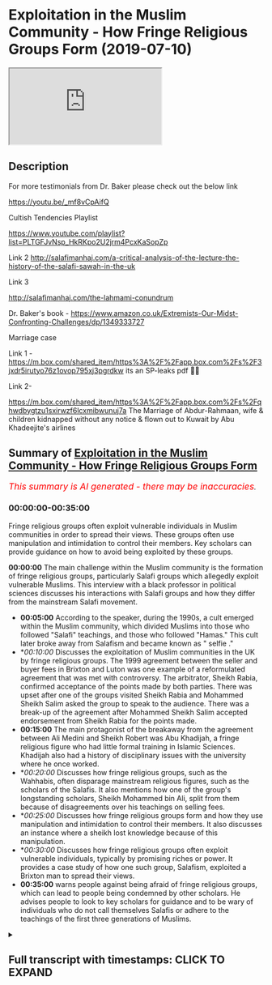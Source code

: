 # Exploitation in the Muslim Community -  How Fringe Religious Groups Form (2019-07-10)

<iframe loading='lazy' allow='autoplay' src='https://www.youtube.com/embed/MR4FfRtOACg'></iframe>

## Description

For more testimonials from Dr. Baker please check out the below link


https://youtu.be/_mf8vCpAifQ

Cultish Tendencies Playlist 

https://www.youtube.com/playlist?list=PLTGFJvNsp_HkRKpo2U2jrm4PcxKaSopZp

Link 2 
http://salafimanhaj.com/a-critical-analysis-of-the-lecture-the-history-of-the-salafi-sawah-in-the-uk

Link 3 

http://salafimanhaj.com/the-lahmami-conundrum

Dr. Baker's book - https://www.amazon.co.uk/Extremists-Our-Midst-Confronting-Challenges/dp/1349333727

Marriage case 

Link 1 - https://m.box.com/shared_item/https%3A%2F%2Fapp.box.com%2Fs%2F3jxdr5irutyo76z1ovop795xj3pgrdkw  its an SP-leaks pdf 👍🏾

Link 2- 

https://m.box.com/shared_item/https%3A%2F%2Fapp.box.com%2Fs%2Fqhwdbygtzu1sxirwzf6lcxmibwunuj7a
The Marriage of Abdur-Rahmaan, wife & children kidnapped without any notice & flown out to Kuwait by Abu Khadeejite's airlines

## Summary of [Exploitation in the Muslim Community - How Fringe Religious Groups Form](https://www.youtube.com/watch?v=MR4FfRtOACg)


*<span style="color:red; font-size:125%">This summary is AI generated - there may be inaccuracies</span>. [](/)*

### <a onclick="modifyYTiframeseektime('0')">00:00:00-00:35:00</a>

Fringe religious groups often exploit vulnerable individuals in Muslim communities in order to spread their views. These groups often use manipulation and intimidation to control their members. Key scholars can provide guidance on how to avoid being exploited by these groups.

**<a onclick="modifyYTiframeseektime('0')">00:00:00</a>** The main challenge within the Muslim community is the formation of fringe religious groups, particularly Salafi groups which allegedly exploit vulnerable Muslims. This interview with a black professor in political sciences discusses his interactions with Salafi groups and how they differ from the mainstream Salafi movement.
* **<a onclick="modifyYTiframeseektime('300')">00:05:00</a>** According to the speaker, during the 1990s, a cult emerged within the Muslim community, which divided Muslims into those who followed "Salafi" teachings, and those who followed "Hamas." This cult later broke away from Salafism and became known as " selfie ."
* **<a onclick="modifyYTiframeseektime('600')">00:10:00</a>* Discusses the exploitation of Muslim communities in the UK by fringe religious groups. The 1999 agreement between the seller and buyer fees in Brixton and Luton was one example of a reformulated agreement that was met with controversy. The arbitrator, Sheikh Rabia, confirmed acceptance of the points made by both parties. There was upset after one of the groups visited Sheikh Rabia and Mohammed Sheikh Salim asked the group to speak to the audience. There was a break-up of the agreement after Mohammed Sheikh Salim accepted endorsement from Sheikh Rabia for the points made.
* **<a onclick="modifyYTiframeseektime('900')">00:15:00</a>** The main protagonist of the breakaway from the agreement between Ali Medini and Sheikh Robert was Abu Khadijah, a fringe religious figure who had little formal training in Islamic Sciences. Khadijah also had a history of disciplinary issues with the university where he once worked.
* **<a onclick="modifyYTiframeseektime('1200')">00:20:00</a>* Discusses how fringe religious groups, such as the Wahhabis, often disparage mainstream religious figures, such as the scholars of the Salafis. It also mentions how one of the group's longstanding scholars, Sheikh Mohammed bin Ali, split from them because of disagreements over his teachings on selling fees.
* **<a onclick="modifyYTiframeseektime('1500')">00:25:00</a>* Discusses how fringe religious groups form and how they use manipulation and intimidation to control their members. It also discusses an instance where a sheikh lost knowledge because of this manipulation.
* **<a onclick="modifyYTiframeseektime('1800')">00:30:00</a>* Discusses how fringe religious groups often exploit vulnerable individuals, typically by promising riches or power. It provides a case study of how one such group, Salafism, exploited a Brixton man to spread their views.
* **<a onclick="modifyYTiframeseektime('2100')">00:35:00</a>** warns people against being afraid of fringe religious groups, which can lead to people being condemned by other scholars. He advises people to look to key scholars for guidance and to be wary of individuals who do not call themselves Salafis or adhere to the teachings of the first three generations of Muslims.

<details><summary><h2>Full transcript with timestamps: CLICK TO EXPAND</h2></summary>

<a onclick="modifyYTiframeseektime('2')">0:00:02</a> assalamu aleikum wa rahmatullah wa  
<a onclick="modifyYTiframeseektime('4')">0:00:04</a> barakato  
<a onclick="modifyYTiframeseektime('7')">0:00:07</a> group Group ISM and sectarianism is one  
<a onclick="modifyYTiframeseektime('11')">0:00:11</a> of the main challenges within the Muslim  
<a onclick="modifyYTiframeseektime('13')">0:00:13</a> community the Quran says what awesome  
<a onclick="modifyYTiframeseektime('16')">0:00:16</a> will be happened in Lehi Jemmy annual a  
<a onclick="modifyYTiframeseektime('18')">0:00:18</a> tough arauco hold tight to the Rope of  
<a onclick="modifyYTiframeseektime('21')">0:00:21</a> Allah and do not become disunited one of  
<a onclick="modifyYTiframeseektime('26')">0:00:26</a> the main groups that facilitates a  
<a onclick="modifyYTiframeseektime('32')">0:00:32</a> disunity is the Salafi publications this  
<a onclick="modifyYTiframeseektime('37')">0:00:37</a> is at least the allegation we'll be  
<a onclick="modifyYTiframeseektime('39')">0:00:39</a> talking about this and more things which  
<a onclick="modifyYTiframeseektime('42')">0:00:42</a> are quite severe today with dr. Hopp  
<a onclick="modifyYTiframeseektime('46')">0:00:46</a> Quebec Abdul Haq Baker dr. Abdul Haq  
<a onclick="modifyYTiframeseektime('50')">0:00:50</a> Baker is a professor in political  
<a onclick="modifyYTiframeseektime('52')">0:00:52</a> sciences who has published a book on  
<a onclick="modifyYTiframeseektime('56')">0:00:56</a> extremism and is notable in the  
<a onclick="modifyYTiframeseektime('60')">0:01:00</a> community he will be shedding light on  
<a onclick="modifyYTiframeseektime('63')">0:01:03</a> his interactions with this group the  
<a onclick="modifyYTiframeseektime('66')">0:01:06</a> subgroup that claim to be Salafi and as  
<a onclick="modifyYTiframeseektime('69')">0:01:09</a> a result of that claim consider other  
<a onclick="modifyYTiframeseektime('74')">0:01:14</a> people other Muslims to be innovators  
<a onclick="modifyYTiframeseektime('76')">0:01:16</a> and treat them with a high level of  
<a onclick="modifyYTiframeseektime('78')">0:01:18</a> disrespect what will be unraveled in  
<a onclick="modifyYTiframeseektime('81')">0:01:21</a> this discussion is some frankly quite  
<a onclick="modifyYTiframeseektime('87')">0:01:27</a> hard claims that are made against this  
<a onclick="modifyYTiframeseektime('90')">0:01:30</a> group regarding how they interact with  
<a onclick="modifyYTiframeseektime('94')">0:01:34</a> not only Muslim people generally but  
<a onclick="modifyYTiframeseektime('97')">0:01:37</a> that how they may be exploiting certain  
<a onclick="modifyYTiframeseektime('100')">0:01:40</a> vulnerable Muslims in the community  
<a onclick="modifyYTiframeseektime('102')">0:01:42</a> including women it's important that  
<a onclick="modifyYTiframeseektime('105')">0:01:45</a> Muslims and non-muslims alike are aware  
<a onclick="modifyYTiframeseektime('107')">0:01:47</a> of this not only because it shows that  
<a onclick="modifyYTiframeseektime('110')">0:01:50</a> were being self reflective in a greater  
<a onclick="modifyYTiframeseektime('112')">0:01:52</a> Muslim community sense but because  
<a onclick="modifyYTiframeseektime('115')">0:01:55</a> people do need to be warned against the  
<a onclick="modifyYTiframeseektime('117')">0:01:57</a> excesses and the exploitative practices  
<a onclick="modifyYTiframeseektime('122')">0:02:02</a> of such group members for this reason  
<a onclick="modifyYTiframeseektime('127')">0:02:07</a> this interview with a black Baker where  
<a onclick="modifyYTiframeseektime('129')">0:02:09</a> he attempts to actually provide  
<a onclick="modifyYTiframeseektime('130')">0:02:10</a> evidences which will be providing the  
<a onclick="modifyYTiframeseektime('132')">0:02:12</a> disc  
<a onclick="modifyYTiframeseektime('133')">0:02:13</a> books is an important one for UK Muslims  
<a onclick="modifyYTiframeseektime('136')">0:02:16</a> and Salafis in particular who interact  
<a onclick="modifyYTiframeseektime('140')">0:02:20</a> with other selfies and might be at risk  
<a onclick="modifyYTiframeseektime('141')">0:02:21</a> of potential harm from both an  
<a onclick="modifyYTiframeseektime('144')">0:02:24</a> ideological perspective and from on a  
<a onclick="modifyYTiframeseektime('148')">0:02:28</a> pragmatic level so we'll go straight  
<a onclick="modifyYTiframeseektime('156')">0:02:36</a> into the interview and I want you to  
<a onclick="modifyYTiframeseektime('159')">0:02:39</a> your own words describe what Salafism or  
<a onclick="modifyYTiframeseektime('161')">0:02:41</a> sell a few Dowell what does it mean to  
<a onclick="modifyYTiframeseektime('163')">0:02:43</a> you salaphi Dow means referring to the  
<a onclick="modifyYTiframeseektime('168')">0:02:48</a> illustrious times of death to harbor the  
<a onclick="modifyYTiframeseektime('170')">0:02:50</a> Sahaba companions of the profits of the  
<a onclick="modifyYTiframeseektime('172')">0:02:52</a> Lycian and the succeeding two  
<a onclick="modifyYTiframeseektime('174')">0:02:54</a> generations because if these were the  
<a onclick="modifyYTiframeseektime('177')">0:02:57</a> errors that were attested to by the  
<a onclick="modifyYTiframeseektime('178')">0:02:58</a> promises that must be in the best  
<a onclick="modifyYTiframeseektime('180')">0:03:00</a> so salafiyyah salafism references that  
<a onclick="modifyYTiframeseektime('184')">0:03:04</a> and authenticity that emanates from that  
<a onclick="modifyYTiframeseektime('187')">0:03:07</a> particular period as well as the  
<a onclick="modifyYTiframeseektime('189')">0:03:09</a> methodology in disseminating  
<a onclick="modifyYTiframeseektime('191')">0:03:11</a> understanding and contextualizing the  
<a onclick="modifyYTiframeseektime('194')">0:03:14</a> practice of Islam right so now what  
<a onclick="modifyYTiframeseektime('198')">0:03:18</a> people find is that a lot of people call  
<a onclick="modifyYTiframeseektime('201')">0:03:21</a> themselves Salafi and they ascribed  
<a onclick="modifyYTiframeseektime('203')">0:03:23</a> particular groups and sects in your  
<a onclick="modifyYTiframeseektime('205')">0:03:25</a> understanding is this what you make of  
<a onclick="modifyYTiframeseektime('207')">0:03:27</a> Salafism will sell a few down no because  
<a onclick="modifyYTiframeseektime('210')">0:03:30</a> Salafi Dawa salafism is not a set or a  
<a onclick="modifyYTiframeseektime('214')">0:03:34</a> group contrary to common academic  
<a onclick="modifyYTiframeseektime('219')">0:03:39</a> perspectives are being put out  
<a onclick="modifyYTiframeseektime('221')">0:03:41</a> concerning it there is no group in the  
<a onclick="modifyYTiframeseektime('224')">0:03:44</a> sense that you have to belong and have  
<a onclick="modifyYTiframeseektime('225')">0:03:45</a> membership to an organisation the  
<a onclick="modifyYTiframeseektime('228')">0:03:48</a> description to the seller and not only  
<a onclick="modifyYTiframeseektime('230')">0:03:50</a> the description just lip service but in  
<a onclick="modifyYTiframeseektime('232')">0:03:52</a> your character in your application in  
<a onclick="modifyYTiframeseektime('235')">0:03:55</a> your approach in your interaction in  
<a onclick="modifyYTiframeseektime('237')">0:03:57</a> Deen and dunya these are the elements  
<a onclick="modifyYTiframeseektime('240')">0:04:00</a> that showed that that ascription is  
<a onclick="modifyYTiframeseektime('242')">0:04:02</a> actually being embodied by that  
<a onclick="modifyYTiframeseektime('244')">0:04:04</a> particular individual right so now I'm  
<a onclick="modifyYTiframeseektime('247')">0:04:07</a> coming more into like the UK context and  
<a onclick="modifyYTiframeseektime('250')">0:04:10</a> the Dower that has been done in the UK  
<a onclick="modifyYTiframeseektime('252')">0:04:12</a> the propagation of islam through a  
<a onclick="modifyYTiframeseektime('254')">0:04:14</a> Salafi lens if you like my question now  
<a onclick="modifyYTiframeseektime('257')">0:04:17</a> is with your interaction with different  
<a onclick="modifyYTiframeseektime('259')">0:04:19</a> Salafi groups well you found generally  
<a onclick="modifyYTiframeseektime('261')">0:04:21</a> to be the case in terms of groupers and  
<a onclick="modifyYTiframeseektime('263')">0:04:23</a> insects  
<a onclick="modifyYTiframeseektime('265')">0:04:25</a> up until a particular point in the  
<a onclick="modifyYTiframeseektime('268')">0:04:28</a> nineties when I could be gangs in 1990  
<a onclick="modifyYTiframeseektime('271')">0:04:31</a> up to the mid 90s there was uniformity  
<a onclick="modifyYTiframeseektime('274')">0:04:34</a> and there was one main organization Jim  
<a onclick="modifyYTiframeseektime('277')">0:04:37</a> asked a mechanic moujik Minh had a Sunna  
<a onclick="modifyYTiframeseektime('279')">0:04:39</a> which was consolidating the body of  
<a onclick="modifyYTiframeseektime('282')">0:04:42</a> Muslims in a sense in his in his own way  
<a onclick="modifyYTiframeseektime('284')">0:04:44</a> it was a hit and we gradually moved away  
<a onclick="modifyYTiframeseektime('287')">0:04:47</a> from that but there was unity on the on  
<a onclick="modifyYTiframeseektime('290')">0:04:50</a> the whole with the Muslims and the Dow  
<a onclick="modifyYTiframeseektime('292')">0:04:52</a> art was being spread engaging across  
<a onclick="modifyYTiframeseektime('295')">0:04:55</a> universities with the wider Muslim  
<a onclick="modifyYTiframeseektime('296')">0:04:56</a> populace and people genuinely liked the  
<a onclick="modifyYTiframeseektime('300')">0:05:00</a> message of Sophia and the behavior of  
<a onclick="modifyYTiframeseektime('302')">0:05:02</a> the selfies at that time there was that  
<a onclick="modifyYTiframeseektime('304')">0:05:04</a> excessiveness to an extent but we were  
<a onclick="modifyYTiframeseektime('306')">0:05:06</a> out looking and embracing that changed  
<a onclick="modifyYTiframeseektime('310')">0:05:10</a> when we saw I will say in the West for  
<a onclick="modifyYTiframeseektime('313')">0:05:13</a> the first time the emergence of a cult  
<a onclick="modifyYTiframeseektime('315')">0:05:15</a> so what is this cult would you link it  
<a onclick="modifyYTiframeseektime('318')">0:05:18</a> directly with the silicon publications  
<a onclick="modifyYTiframeseektime('320')">0:05:20</a> and what would you say this actually  
<a onclick="modifyYTiframeseektime('323')">0:05:23</a> this division took place this division  
<a onclick="modifyYTiframeseektime('327')">0:05:27</a> is very good and putting in question it  
<a onclick="modifyYTiframeseektime('329')">0:05:29</a> refers to sell a few publications who  
<a onclick="modifyYTiframeseektime('332')">0:05:32</a> emerged on the 8th at the end of the  
<a onclick="modifyYTiframeseektime('335')">0:05:35</a> fracturing of Jameson the members of Jim  
<a onclick="modifyYTiframeseektime('337')">0:05:37</a> Adler and I would say personally a key  
<a onclick="modifyYTiframeseektime('340')">0:05:40</a> proponent and a key  
<a onclick="modifyYTiframeseektime('343')">0:05:43</a> I'd say aspect of that emergence was to  
<a onclick="modifyYTiframeseektime('346')">0:05:46</a> do with an individual who then joined  
<a onclick="modifyYTiframeseektime('348')">0:05:48</a> the ranks of the Salafis of the wire  
<a onclick="modifyYTiframeseektime('351')">0:05:51</a> Allah Hubble Khadijah hmm  
<a onclick="modifyYTiframeseektime('353')">0:05:53</a> and towards the end of 95 and especially  
<a onclick="modifyYTiframeseektime('356')">0:05:56</a> in 1996 we saw movements and read  
<a onclick="modifyYTiframeseektime('360')">0:06:00</a> consolidation of some of the former  
<a onclick="modifyYTiframeseektime('362')">0:06:02</a> members of Hamas around and behind Apple  
<a onclick="modifyYTiframeseektime('365')">0:06:05</a> Khadija and this was something  
<a onclick="modifyYTiframeseektime('367')">0:06:07</a> surprising because I didn't know where  
<a onclick="modifyYTiframeseektime('369')">0:06:09</a> he came from many of us didn't know  
<a onclick="modifyYTiframeseektime('371')">0:06:11</a> where he emanated from he wasn't on  
<a onclick="modifyYTiframeseektime('372')">0:06:12</a> Serafina or even existing as a selfie in  
<a onclick="modifyYTiframeseektime('375')">0:06:15</a> the early part of the 90s as we were  
<a onclick="modifyYTiframeseektime('377')">0:06:17</a> writing and the further wouldn't sell if  
<a onclick="modifyYTiframeseektime('379')">0:06:19</a> he publications in the initial stage  
<a onclick="modifyYTiframeseektime('381')">0:06:21</a> they called themselves ASIS  
<a onclick="modifyYTiframeseektime('382')">0:06:22</a> well that's contrary to what he says in  
<a onclick="modifyYTiframeseektime('384')">0:06:24</a> one voice not that we've picked up from  
<a onclick="modifyYTiframeseektime('386')">0:06:26</a> him online where he says that he was  
<a onclick="modifyYTiframeseektime('388')">0:06:28</a> maybe upon Salafi own his own words from  
<a onclick="modifyYTiframeseektime('391')">0:06:31</a> the earth from the late 80s early 90s  
<a onclick="modifyYTiframeseektime('394')">0:06:34</a> all that footage that you you picked up  
<a onclick="modifyYTiframeseektime('396')">0:06:36</a> he claimed that he was Salafi from 1988  
<a onclick="modifyYTiframeseektime('399')">0:06:39</a> and that he was learning from students  
<a onclick="modifyYTiframeseektime('401')">0:06:41</a> of knowledge who were going to the  
<a onclick="modifyYTiframeseektime('403')">0:06:43</a> scholars I will say categorically that's  
<a onclick="modifyYTiframeseektime('406')">0:06:46</a> a lie in 1992-1993 his brother  
<a onclick="modifyYTiframeseektime('411')">0:06:51</a> approached a balloon Tasya the head  
<a onclick="modifyYTiframeseektime('413')">0:06:53</a> optimist asked him if some brothers  
<a onclick="modifyYTiframeseektime('417')">0:06:57</a> could give dower to his brother Abu  
<a onclick="modifyYTiframeseektime('419')">0:06:59</a> Khadijah after white because he was on  
<a onclick="modifyYTiframeseektime('422')">0:07:02</a> the quote jihadi wipe following what was  
<a onclick="modifyYTiframeseektime('425')">0:07:05</a> taking place in Bosnia what does that  
<a onclick="modifyYTiframeseektime('427')">0:07:07</a> mean exactly what did you did you see  
<a onclick="modifyYTiframeseektime('428')">0:07:08</a> any kind of extremism  
<a onclick="modifyYTiframeseektime('430')">0:07:10</a> well for the understanding that the  
<a onclick="modifyYTiframeseektime('433')">0:07:13</a> jihadi bride was one of attack Theory  
<a onclick="modifyYTiframeseektime('435')">0:07:15</a> karate boy and it was his brother and  
<a onclick="modifyYTiframeseektime('437')">0:07:17</a> brought that to the individuals and I  
<a onclick="modifyYTiframeseektime('440')">0:07:20</a> know individuals who went and gave him  
<a onclick="modifyYTiframeseektime('442')">0:07:22</a> dower they've communicated with me  
<a onclick="modifyYTiframeseektime('444')">0:07:24</a> directly  
<a onclick="modifyYTiframeseektime('444')">0:07:24</a> we were amongst that group who  
<a onclick="modifyYTiframeseektime('447')">0:07:27</a> communicated with him gave him dower and  
<a onclick="modifyYTiframeseektime('449')">0:07:29</a> then he started coming to the Salafi way  
<a onclick="modifyYTiframeseektime('451')">0:07:31</a> right and so his breaking away from the  
<a onclick="modifyYTiframeseektime('456')">0:07:36</a> main body of Saladin as it were and  
<a onclick="modifyYTiframeseektime('458')">0:07:38</a> making his own group up and actually  
<a onclick="modifyYTiframeseektime('461')">0:07:41</a> sign up as a company changing into a  
<a onclick="modifyYTiframeseektime('463')">0:07:43</a> charity getting funds from government  
<a onclick="modifyYTiframeseektime('466')">0:07:46</a> getting funds from the general public  
<a onclick="modifyYTiframeseektime('467')">0:07:47</a> you're saying that was a pivotal turning  
<a onclick="modifyYTiframeseektime('470')">0:07:50</a> point and 1996 was a year yes you can  
<a onclick="modifyYTiframeseektime('472')">0:07:52</a> report with the Oasis conference in what  
<a onclick="modifyYTiframeseektime('474')">0:07:54</a> they did is most of the known speakers  
<a onclick="modifyYTiframeseektime('477')">0:07:57</a> from selfie earn groups sensitive group  
<a onclick="modifyYTiframeseektime('480')">0:08:00</a> Hamas including sheiks of paper they  
<a onclick="modifyYTiframeseektime('483')">0:08:03</a> produce a paper Sonya they put all our  
<a onclick="modifyYTiframeseektime('486')">0:08:06</a> names on a poster saying there was going  
<a onclick="modifyYTiframeseektime('488')">0:08:08</a> to be a conference we'll put this poster  
<a onclick="modifyYTiframeseektime('490')">0:08:10</a> ah yes it's all put the poster in the  
<a onclick="modifyYTiframeseektime('494')">0:08:14</a> description box and or you'll be seeing  
<a onclick="modifyYTiframeseektime('496')">0:08:16</a> it here and what's interesting about  
<a onclick="modifyYTiframeseektime('497')">0:08:17</a> that I poster when you look at the  
<a onclick="modifyYTiframeseektime('499')">0:08:19</a> lineup there are two columns and you'll  
<a onclick="modifyYTiframeseektime('501')">0:08:21</a> see the - why the sheiks our home yeah  
<a onclick="modifyYTiframeseektime('503')">0:08:23</a> so much Nicholas I'm happy going down  
<a onclick="modifyYTiframeseektime('506')">0:08:26</a> after Rahim green individuals like this  
<a onclick="modifyYTiframeseektime('508')">0:08:28</a> will saw my house I'm from Queens now  
<a onclick="modifyYTiframeseektime('510')">0:08:30</a> all Quilliam the next column started  
<a onclick="modifyYTiframeseektime('512')">0:08:32</a> with my name at the top but and you'll  
<a onclick="modifyYTiframeseektime('513')">0:08:33</a> see the Abba Khadijah and I'm get Rafiq  
<a onclick="modifyYTiframeseektime('517')">0:08:37</a> were further down on the second column  
<a onclick="modifyYTiframeseektime('519')">0:08:39</a> indicative of their significance I know  
<a onclick="modifyYTiframeseektime('523')">0:08:43</a> this was in feigning piety to to try  
<a onclick="modifyYTiframeseektime('526')">0:08:46</a> shall we  
<a onclick="modifyYTiframeseektime('527')">0:08:47</a> we caught my name's at the top because  
<a onclick="modifyYTiframeseektime('528')">0:08:48</a> we're not so renowned alumnus to our to  
<a onclick="modifyYTiframeseektime('530')">0:08:50</a> that particular time but your name was  
<a onclick="modifyYTiframeseektime('532')">0:08:52</a> on this as well my name was on the  
<a onclick="modifyYTiframeseektime('534')">0:08:54</a> beginning of the second contract so they  
<a onclick="modifyYTiframeseektime('537')">0:08:57</a> didn't tell me about this they didn't  
<a onclick="modifyYTiframeseektime('539')">0:08:59</a> notify a number of you so you can your  
<a onclick="modifyYTiframeseektime('540')">0:09:00</a> name was on it I mean you don't nobody  
<a onclick="modifyYTiframeseektime('542')">0:09:02</a> know about it when I saw this I  
<a onclick="modifyYTiframeseektime('544')">0:09:04</a> considered it as many of my colleagues  
<a onclick="modifyYTiframeseektime('545')">0:09:05</a> in Brixton this was a Power Move that  
<a onclick="modifyYTiframeseektime('548')">0:09:08</a> they were making you soon claimed  
<a onclick="modifyYTiframeseektime('550')">0:09:10</a> ascendancy and I said I will not even  
<a onclick="modifyYTiframeseektime('552')">0:09:12</a> attend the conference what you're  
<a onclick="modifyYTiframeseektime('553')">0:09:13</a> effectively saying is that they tried to  
<a onclick="modifyYTiframeseektime('555')">0:09:15</a> grab market share from the seller for  
<a onclick="modifyYTiframeseektime('557')">0:09:17</a> community yes to get everyone from all  
<a onclick="modifyYTiframeseektime('560')">0:09:20</a> these other yes right to come to their  
<a onclick="modifyYTiframeseektime('564')">0:09:24</a> group and so that they can kind of break  
<a onclick="modifyYTiframeseektime('566')">0:09:26</a> away with them yes and this is the thing  
<a onclick="modifyYTiframeseektime('568')">0:09:28</a> it's interesting you use the term  
<a onclick="modifyYTiframeseektime('570')">0:09:30</a> breakaway because there you have since  
<a onclick="modifyYTiframeseektime('572')">0:09:32</a> that time until now light to the  
<a onclick="modifyYTiframeseektime('575')">0:09:35</a> scholars saying the individuals are  
<a onclick="modifyYTiframeseektime('578')">0:09:38</a> attacking the seller fees then and are  
<a onclick="modifyYTiframeseektime('580')">0:09:40</a> breaking away and splitting from them  
<a onclick="modifyYTiframeseektime('582')">0:09:42</a> when the actuality as you proceed down  
<a onclick="modifyYTiframeseektime('585')">0:09:45</a> the years and the evidence has been  
<a onclick="modifyYTiframeseektime('587')">0:09:47</a> produced by myself and some of my own  
<a onclick="modifyYTiframeseektime('589')">0:09:49</a> podcasting and such like you'll see that  
<a onclick="modifyYTiframeseektime('592')">0:09:52</a> while the name of the clock Chronicles  
<a onclick="modifyYTiframeseektime('595')">0:09:55</a> of UK Salafism right and then the more  
<a onclick="modifyYTiframeseektime('597')">0:09:57</a> specific documented things that I've  
<a onclick="modifyYTiframeseektime('599')">0:09:59</a> been doing for about two years now  
<a onclick="modifyYTiframeseektime('600')">0:10:00</a> cultures tendencies so they'll be in the  
<a onclick="modifyYTiframeseektime('603')">0:10:03</a> description box for those who won't  
<a onclick="modifyYTiframeseektime('604')">0:10:04</a> watch and in those you'll see the  
<a onclick="modifyYTiframeseektime('607')">0:10:07</a> breaking of agreements which they  
<a onclick="modifyYTiframeseektime('608')">0:10:08</a> accused others off but it was them who  
<a onclick="modifyYTiframeseektime('610')">0:10:10</a> continually did not and consistently did  
<a onclick="modifyYTiframeseektime('613')">0:10:13</a> not adhere to agreement  
<a onclick="modifyYTiframeseektime('615')">0:10:15</a> what sort of weight on them is there any  
<a onclick="modifyYTiframeseektime('617')">0:10:17</a> evidence of that yes so for example one  
<a onclick="modifyYTiframeseektime('620')">0:10:20</a> of this one of the agreements that was  
<a onclick="modifyYTiframeseektime('622')">0:10:22</a> quite public was the one in 1999 yes  
<a onclick="modifyYTiframeseektime('625')">0:10:25</a> between the seller the seller fees in  
<a onclick="modifyYTiframeseektime('629')">0:10:29</a> Brixton and Luton on the one hand and  
<a onclick="modifyYTiframeseektime('631')">0:10:31</a> then you had those in Birmingham and a  
<a onclick="modifyYTiframeseektime('634')">0:10:34</a> model B personality was was there as one  
<a onclick="modifyYTiframeseektime('638')">0:10:38</a> of the the arbitrator as you can see all  
<a onclick="modifyYTiframeseektime('639')">0:10:39</a> the judges could you tell us a little  
<a onclick="modifyYTiframeseektime('641')">0:10:41</a> bit more about that agreement what  
<a onclick="modifyYTiframeseektime('643')">0:10:43</a> happened that how how was that kind of  
<a onclick="modifyYTiframeseektime('645')">0:10:45</a> reformulated utter right very very good  
<a onclick="modifyYTiframeseektime('648')">0:10:48</a> question in 1999 a Bahasa and mattre be  
<a onclick="modifyYTiframeseektime('653')">0:10:53</a> assumed a man he was called and  
<a onclick="modifyYTiframeseektime('656')">0:10:56</a> Matra because at Newton Yemen he became  
<a onclick="modifyYTiframeseektime('659')">0:10:59</a> very well known due to a sitting that he  
<a onclick="modifyYTiframeseektime('661')">0:11:01</a> had with check out of an Amish a fella  
<a onclick="modifyYTiframeseektime('664')">0:11:04</a> banging at the time now there was  
<a onclick="modifyYTiframeseektime('666')">0:11:06</a> excitement about the level of knowledge  
<a onclick="modifyYTiframeseektime('667')">0:11:07</a> that they were hearing in the industry  
<a onclick="modifyYTiframeseektime('669')">0:11:09</a> sex and it was being translated to us so  
<a onclick="modifyYTiframeseektime('671')">0:11:11</a> he was invited to the UK we invited into  
<a onclick="modifyYTiframeseektime('674')">0:11:14</a> a return to in conference in Brixton and  
<a onclick="modifyYTiframeseektime('676')">0:11:16</a> he accepted their own invitation when he  
<a onclick="modifyYTiframeseektime('680')">0:11:20</a> came to the masculine we were ready to  
<a onclick="modifyYTiframeseektime('682')">0:11:22</a> explain the program we received a phone  
<a onclick="modifyYTiframeseektime('685')">0:11:25</a> call from a mother ship who was a Medina  
<a onclick="modifyYTiframeseektime('688')">0:11:28</a> student and Farouk since passed away  
<a onclick="modifyYTiframeseektime('692')">0:11:32</a> Rome a lot from East London they  
<a onclick="modifyYTiframeseektime('694')">0:11:34</a> insisted on coming the seniors ship they  
<a onclick="modifyYTiframeseektime('697')">0:11:37</a> came in to visit the the Sheikh and we  
<a onclick="modifyYTiframeseektime('699')">0:11:39</a> were like they gatecrash them for in the  
<a onclick="modifyYTiframeseektime('700')">0:11:40</a> Sheikh said no I'm your guest let me see  
<a onclick="modifyYTiframeseektime('702')">0:11:42</a> who I want to see and they came in a  
<a onclick="modifyYTiframeseektime('704')">0:11:44</a> very pompous letter we are from self few  
<a onclick="modifyYTiframeseektime('706')">0:11:46</a> publications we want to sit with you to  
<a onclick="modifyYTiframeseektime('708')">0:11:48</a> ask if you will arbitrate in a matter  
<a onclick="modifyYTiframeseektime('710')">0:11:50</a> that dispute we have between Newton I  
<a onclick="modifyYTiframeseektime('713')">0:11:53</a> didn't mention us between Birmingham and  
<a onclick="modifyYTiframeseektime('714')">0:11:54</a> Newton and they start their letter  
<a onclick="modifyYTiframeseektime('716')">0:11:56</a> started words of praise from de Scarlett  
<a onclick="modifyYTiframeseektime('718')">0:11:58</a> Escada discard that's why I say pompous  
<a onclick="modifyYTiframeseektime('720')">0:12:00</a> Allen haff then agreed and said he will  
<a onclick="modifyYTiframeseektime('724')">0:12:04</a> sit and preside over that affair they  
<a onclick="modifyYTiframeseektime('727')">0:12:07</a> should bring their evidences he made  
<a onclick="modifyYTiframeseektime('729')">0:12:09</a> time for them he changed the whole  
<a onclick="modifyYTiframeseektime('730')">0:12:10</a> program with the conference and we were  
<a onclick="modifyYTiframeseektime('731')">0:12:11</a> bit disheartened about that and when he  
<a onclick="modifyYTiframeseektime('733')">0:12:13</a> listened to Luton he said I see Brixton  
<a onclick="modifyYTiframeseektime('736')">0:12:16</a> as having similar grievances you haven't  
<a onclick="modifyYTiframeseektime('738')">0:12:18</a> complained but you are closer to Luton  
<a onclick="modifyYTiframeseektime('740')">0:12:20</a> new to a one-party  
<a onclick="modifyYTiframeseektime('741')">0:12:21</a> Birmingham or another party after  
<a onclick="modifyYTiframeseektime('744')">0:12:24</a> process of arbitration getting to the  
<a onclick="modifyYTiframeseektime('745')">0:12:25</a> point he sat and he gave  
<a onclick="modifyYTiframeseektime('748')">0:12:28</a> he's decisive ruling on the affair wave  
<a onclick="modifyYTiframeseektime('752')">0:12:32</a> shakes an American ally and doctor  
<a onclick="modifyYTiframeseektime('754')">0:12:34</a> Giovanni was there with him and they  
<a onclick="modifyYTiframeseektime('755')">0:12:35</a> were 26 I believe points and they gave  
<a onclick="modifyYTiframeseektime('758')">0:12:38</a> those points but then they contacted  
<a onclick="modifyYTiframeseektime('760')">0:12:40</a> Sheikh Rabia and said we want you to  
<a onclick="modifyYTiframeseektime('763')">0:12:43</a> read these points about mathematically  
<a onclick="modifyYTiframeseektime('765')">0:12:45</a> we wanted you to read these points and  
<a onclick="modifyYTiframeseektime('768')">0:12:48</a> confirm whether you find them acceptable  
<a onclick="modifyYTiframeseektime('770')">0:12:50</a> and you agree with them you have any  
<a onclick="modifyYTiframeseektime('772')">0:12:52</a> evidence for this I have the original  
<a onclick="modifyYTiframeseektime('774')">0:12:54</a> agreement Arabic I have the translation  
<a onclick="modifyYTiframeseektime('776')">0:12:56</a> from dr. G Bailey and I have the audio  
<a onclick="modifyYTiframeseektime('778')">0:12:58</a> when Sheikh when when abu hassun  
<a onclick="modifyYTiframeseektime('781')">0:13:01</a> sat and read out the points with both  
<a onclick="modifyYTiframeseektime('783')">0:13:03</a> parties gathered at that time so I'll  
<a onclick="modifyYTiframeseektime('786')">0:13:06</a> put on the description course  
<a onclick="modifyYTiframeseektime('787')">0:13:07</a> Arabic in English yes and if you want  
<a onclick="modifyYTiframeseektime('789')">0:13:09</a> the audio it's quite grainy but you can  
<a onclick="modifyYTiframeseektime('791')">0:13:11</a> still hear our model has some speaking  
<a onclick="modifyYTiframeseektime('793')">0:13:13</a> at that time is it's coincidental  
<a onclick="modifyYTiframeseektime('796')">0:13:16</a> because on that day and I don't say this  
<a onclick="modifyYTiframeseektime('799')">0:13:19</a> such is the cowardice of these  
<a onclick="modifyYTiframeseektime('801')">0:13:21</a> individuals our Khadija had excused  
<a onclick="modifyYTiframeseektime('803')">0:13:23</a> himself and I believe he generally  
<a onclick="modifyYTiframeseektime('805')">0:13:25</a> genuinely was travelling to Kuwait to  
<a onclick="modifyYTiframeseektime('807')">0:13:27</a> see our Ana's but he'd written to or  
<a onclick="modifyYTiframeseektime('809')">0:13:29</a> given a message to other Hasan to say  
<a onclick="modifyYTiframeseektime('812')">0:13:32</a> that he does you will not be there but  
<a onclick="modifyYTiframeseektime('814')">0:13:34</a> he will abide by whatever agreement was  
<a onclick="modifyYTiframeseektime('817')">0:13:37</a> there and I would have sent fainted that  
<a onclick="modifyYTiframeseektime('819')">0:13:39</a> Joaquin was there Mirada desert yeah I'm  
<a onclick="modifyYTiframeseektime('822')">0:13:42</a> a bishop so what happened now when they  
<a onclick="modifyYTiframeseektime('825')">0:13:45</a> wrote the agreement they fasted to shake  
<a onclick="modifyYTiframeseektime('828')">0:13:48</a> Rabia he was on the phone I left the  
<a onclick="modifyYTiframeseektime('831')">0:13:51</a> Brixton office cuz we couldn't receive  
<a onclick="modifyYTiframeseektime('832')">0:13:52</a> faxes we could send faxes and I went to  
<a onclick="modifyYTiframeseektime('835')">0:13:55</a> the highroad there was a Muslim hardware  
<a onclick="modifyYTiframeseektime('838')">0:13:58</a> store for spunky I called the brothers  
<a onclick="modifyYTiframeseektime('840')">0:14:00</a> I'm coming with giving you a number for  
<a onclick="modifyYTiframeseektime('842')">0:14:02</a> fat shake Rodney's Denise ending effects  
<a onclick="modifyYTiframeseektime('844')">0:14:04</a> I received a fax personally I don't  
<a onclick="modifyYTiframeseektime('847')">0:14:07</a> speak Arabic so I can't say what was in  
<a onclick="modifyYTiframeseektime('848')">0:14:08</a> there and everything I walked back  
<a onclick="modifyYTiframeseektime('849')">0:14:09</a> handed it to Hassan Sheikh see me it was  
<a onclick="modifyYTiframeseektime('853')">0:14:13</a> still on the fun to shake regret then  
<a onclick="modifyYTiframeseektime('856')">0:14:16</a> they break it up and it was they confirm  
<a onclick="modifyYTiframeseektime('858')">0:14:18</a> the shake foot rub he confirmed his  
<a onclick="modifyYTiframeseektime('859')">0:14:19</a> endorsement and acceptance and yummier  
<a onclick="modifyYTiframeseektime('862')">0:14:22</a> that's their shake Robbie's original  
<a onclick="modifyYTiframeseektime('864')">0:14:24</a> handwritten note with his signatures as  
<a onclick="modifyYTiframeseektime('867')">0:14:27</a> well and what happened thereafter  
<a onclick="modifyYTiframeseektime('870')">0:14:30</a> clearly there was upset by one sight  
<a onclick="modifyYTiframeseektime('876')">0:14:36</a> bourbon in sight and after Mohammed  
<a onclick="modifyYTiframeseektime('880')">0:14:40</a> Sheikh Salim asked us to come out to the  
<a onclick="modifyYTiframeseektime('882')">0:14:42</a> conference audience and give a few words  
<a onclick="modifyYTiframeseektime('885')">0:14:45</a> to say that in general words were given  
<a onclick="modifyYTiframeseektime('887')">0:14:47</a> about slaw and coming together with  
<a onclick="modifyYTiframeseektime('889')">0:14:49</a> brothers beloved aims I've got that  
<a onclick="modifyYTiframeseektime('891')">0:14:51</a> cassette as well if you want me to send  
<a onclick="modifyYTiframeseektime('892')">0:14:52</a> giving you that everyone spoke but they  
<a onclick="modifyYTiframeseektime('894')">0:14:54</a> shortly afterwards we heard about Mirada  
<a onclick="modifyYTiframeseektime('896')">0:14:56</a> chapters Josiah was one of it was one of  
<a onclick="modifyYTiframeseektime('899')">0:14:59</a> them from Manchester who they likened to  
<a onclick="modifyYTiframeseektime('901')">0:15:01</a> that Ali Medini of the UK this is what  
<a onclick="modifyYTiframeseektime('905')">0:15:05</a> they said about him it was fine but he  
<a onclick="modifyYTiframeseektime('906')">0:15:06</a> was written off shortly afterwards by  
<a onclick="modifyYTiframeseektime('908')">0:15:08</a> them as well and he went to Saudi and he  
<a onclick="modifyYTiframeseektime('911')">0:15:11</a> met sheikh Robert and basically it was  
<a onclick="modifyYTiframeseektime('914')">0:15:14</a> the process of then undoing the  
<a onclick="modifyYTiframeseektime('916')">0:15:16</a> agreement and to our surprise Sheikh  
<a onclick="modifyYTiframeseektime('919')">0:15:19</a> Robby reneged  
<a onclick="modifyYTiframeseektime('920')">0:15:20</a> and canceled his endorsement of the  
<a onclick="modifyYTiframeseektime('923')">0:15:23</a> agreement all of this yeah I saw him  
<a onclick="modifyYTiframeseektime('926')">0:15:26</a> when you saw that we were very surprised  
<a onclick="modifyYTiframeseektime('928')">0:15:28</a> jordania shook of a surprise but because  
<a onclick="modifyYTiframeseektime('931')">0:15:31</a> he this was the for us he had the  
<a onclick="modifyYTiframeseektime('933')">0:15:33</a> ability to do that yes because everyone  
<a onclick="modifyYTiframeseektime('936')">0:15:36</a> would look to shake Robbie over these  
<a onclick="modifyYTiframeseektime('938')">0:15:38</a> Affairs and the Jordanians were close to  
<a onclick="modifyYTiframeseektime('941')">0:15:41</a> shake Robbie at the time as well so when  
<a onclick="modifyYTiframeseektime('943')">0:15:43</a> we saw this we thought we know we've had  
<a onclick="modifyYTiframeseektime('946')">0:15:46</a> any choice but to say we are no longer  
<a onclick="modifyYTiframeseektime('948')">0:15:48</a> with this agreement but until this day  
<a onclick="modifyYTiframeseektime('951')">0:15:51</a> now and probably after this recording  
<a onclick="modifyYTiframeseektime('954')">0:15:54</a> and interview with yourself we may have  
<a onclick="modifyYTiframeseektime('957')">0:15:57</a> angiography doctor and let the feet  
<a onclick="modifyYTiframeseektime('959')">0:15:59</a> coming back with these pages of  
<a onclick="modifyYTiframeseektime('961')">0:16:01</a> reputation other than how cool to be  
<a onclick="modifyYTiframeseektime('963')">0:16:03</a> sitting at little bit touches up this is  
<a onclick="modifyYTiframeseektime('966')">0:16:06</a> I think you know what we're gonna talk  
<a onclick="modifyYTiframeseektime('967')">0:16:07</a> about I'm gonna feel right now it every  
<a onclick="modifyYTiframeseektime('970')">0:16:10</a> moving in just a second finish this  
<a onclick="modifyYTiframeseektime('972')">0:16:12</a> point because we need to know war what  
<a onclick="modifyYTiframeseektime('974')">0:16:14</a> these characters not individuals who  
<a onclick="modifyYTiframeseektime('975')">0:16:15</a> actually who facilitated this breakaway  
<a onclick="modifyYTiframeseektime('978')">0:16:18</a> and who in your in your understanding  
<a onclick="modifyYTiframeseektime('981')">0:16:21</a> facilitative of this cult yes well at  
<a onclick="modifyYTiframeseektime('984')">0:16:24</a> the helm was Abu Khadijah of the why  
<a onclick="modifyYTiframeseektime('987')">0:16:27</a> they laugh about how King Billy Davis  
<a onclick="modifyYTiframeseektime('989')">0:16:29</a> use of Bowers and génifique these were  
<a onclick="modifyYTiframeseektime('993')">0:16:33</a> main protagonists and going on this you  
<a onclick="modifyYTiframeseektime('997')">0:16:37</a> mentioned some of the antagonists of  
<a onclick="modifyYTiframeseektime('998')">0:16:38</a> buildings ahead of a Hadiya Bill Davis  
<a onclick="modifyYTiframeseektime('1004')">0:16:44</a> who's full Davis and a few so could you  
<a onclick="modifyYTiframeseektime('1011')">0:16:51</a> tell us what the level of training and  
<a onclick="modifyYTiframeseektime('1013')">0:16:53</a> qualification is in the Islamic Sciences  
<a onclick="modifyYTiframeseektime('1015')">0:16:55</a> very rudimentary if that and I'm not  
<a onclick="modifyYTiframeseektime('1019')">0:16:59</a> professing diverse students knowledge no  
<a onclick="modifyYTiframeseektime('1021')">0:17:01</a> in another academic field yes but let's  
<a onclick="modifyYTiframeseektime('1024')">0:17:04</a> start with Bill and Davis Paul Davis  
<a onclick="modifyYTiframeseektime('1026')">0:17:06</a> Apple hockey a blacking felled in Medina  
<a onclick="modifyYTiframeseektime('1030')">0:17:10</a> University on a number of occasions okay  
<a onclick="modifyYTiframeseektime('1033')">0:17:13</a> repointing kept trying reapply I'm gonna  
<a onclick="modifyYTiframeseektime('1035')">0:17:15</a> being out there with warmer up on one  
<a onclick="modifyYTiframeseektime('1037')">0:17:17</a> occasion and meeting him and the  
<a onclick="modifyYTiframeseektime('1038')">0:17:18</a> brothers told me he's reapplying yet  
<a onclick="modifyYTiframeseektime('1040')">0:17:20</a> again to get back into University and he  
<a onclick="modifyYTiframeseektime('1042')">0:17:22</a> felt so unless he's got any  
<a onclick="modifyYTiframeseektime('1045')">0:17:25</a> qualifications after that he's Arabic  
<a onclick="modifyYTiframeseektime('1047')">0:17:27</a> was quite good and from what I  
<a onclick="modifyYTiframeseektime('1049')">0:17:29</a> understood from those who know  
<a onclick="modifyYTiframeseektime('1051')">0:17:31</a> and heard his Harbach and listen to he  
<a onclick="modifyYTiframeseektime('1053')">0:17:33</a> was good in these proficient in Arabic  
<a onclick="modifyYTiframeseektime('1054')">0:17:34</a> but he didn't graduate like a number of  
<a onclick="modifyYTiframeseektime('1057')">0:17:37</a> them I don't actually know in myself I  
<a onclick="modifyYTiframeseektime('1060')">0:17:40</a> did you try and babble Khadija I believe  
<a onclick="modifyYTiframeseektime('1063')">0:17:43</a> was got a degree in teaching and not  
<a onclick="modifyYTiframeseektime('1066')">0:17:46</a> much else other than that I'm genifique  
<a onclick="modifyYTiframeseektime('1069')">0:17:49</a> from the point of academia and he's  
<a onclick="modifyYTiframeseektime('1071')">0:17:51</a> quite a good scientist yes he's got I  
<a onclick="modifyYTiframeseektime('1074')">0:17:54</a> believe he's got a PhD in biochemistry  
<a onclick="modifyYTiframeseektime('1076')">0:17:56</a> and I actually read a very good paper  
<a onclick="modifyYTiframeseektime('1079')">0:17:59</a> and it's unfortunate as I read this  
<a onclick="modifyYTiframeseektime('1080')">0:18:00</a> paper when he was criticizing me for  
<a onclick="modifyYTiframeseektime('1082')">0:18:02</a> speaking from the realm of academia but  
<a onclick="modifyYTiframeseektime('1085')">0:18:05</a> he wrote a very good paper with two  
<a onclick="modifyYTiframeseektime('1087')">0:18:07</a> months limb academics on pasteurized  
<a onclick="modifyYTiframeseektime('1090')">0:18:10</a> milk so from that perspective I said in  
<a onclick="modifyYTiframeseektime('1093')">0:18:13</a> one of my series that he should stick to  
<a onclick="modifyYTiframeseektime('1096')">0:18:16</a> his lane remain in his lane about  
<a onclick="modifyYTiframeseektime('1098')">0:18:18</a> pasteurized milk and I suppose that I  
<a onclick="modifyYTiframeseektime('1100')">0:18:20</a> would say this in respectful of  
<a onclick="modifyYTiframeseektime('1103')">0:18:23</a> disrespectful way if he knows about  
<a onclick="modifyYTiframeseektime('1106')">0:18:26</a> regurgitation okay and if that's his  
<a onclick="modifyYTiframeseektime('1110')">0:18:30</a> Lane then I call him according to what  
<a onclick="modifyYTiframeseektime('1113')">0:18:33</a> he specialises in it the milkshake so  
<a onclick="modifyYTiframeseektime('1116')">0:18:36</a> that's his speciality so there's no miss  
<a onclick="modifyYTiframeseektime('1119')">0:18:39</a> lemon no but we know that he's an avid  
<a onclick="modifyYTiframeseektime('1122')">0:18:42</a> keyboard warrior and warrior from the  
<a onclick="modifyYTiframeseektime('1125')">0:18:45</a> pages that even these people why do they  
<a onclick="modifyYTiframeseektime('1128')">0:18:48</a> not come out to the public realm and  
<a onclick="modifyYTiframeseektime('1131')">0:18:51</a> face the public I mean you only hear I  
<a onclick="modifyYTiframeseektime('1134')">0:18:54</a> mean  
<a onclick="modifyYTiframeseektime('1134')">0:18:54</a> rarely do you see videos of those  
<a onclick="modifyYTiframeseektime('1136')">0:18:56</a> individuals you hear voice notes you see  
<a onclick="modifyYTiframeseektime('1138')">0:18:58</a> pages that they've written and put up on  
<a onclick="modifyYTiframeseektime('1142')">0:19:02</a> you know their Twitter feeds on up you  
<a onclick="modifyYTiframeseektime('1143')">0:19:03</a> don't actually see them coming up what  
<a onclick="modifyYTiframeseektime('1145')">0:19:05</a> is the reason for that I would say  
<a onclick="modifyYTiframeseektime('1146')">0:19:06</a> amongst leadership you will see one to  
<a onclick="modifyYTiframeseektime('1149')">0:19:09</a> cowardice  
<a onclick="modifyYTiframeseektime('1150')">0:19:10</a> amongst the leaders and you'll see an  
<a onclick="modifyYTiframeseektime('1153')">0:19:13</a> element of house Negro ISM from those  
<a onclick="modifyYTiframeseektime('1155')">0:19:15</a> who follow I will Khadija as lackeys  
<a onclick="modifyYTiframeseektime('1158')">0:19:18</a> which is which is unfortunate or  
<a onclick="modifyYTiframeseektime('1159')">0:19:19</a> fortunate what I would say though and  
<a onclick="modifyYTiframeseektime('1161')">0:19:21</a> say to qualify now I'm not speaking  
<a onclick="modifyYTiframeseektime('1163')">0:19:23</a> about some of the followers of the cult  
<a onclick="modifyYTiframeseektime('1167')">0:19:27</a> because many of them are sincere yes  
<a onclick="modifyYTiframeseektime('1169')">0:19:29</a> many of them any Muslims my PhD talks  
<a onclick="modifyYTiframeseektime('1172')">0:19:32</a> about stages of development with regards  
<a onclick="modifyYTiframeseektime('1174')">0:19:34</a> to youthful foundational stages and  
<a onclick="modifyYTiframeseektime('1179')">0:19:39</a> we published it yeah it might be at  
<a onclick="modifyYTiframeseektime('1181')">0:19:41</a> least published yes the boss called  
<a onclick="modifyYTiframeseektime('1183')">0:19:43</a> discreteness in them it's confronting  
<a onclick="modifyYTiframeseektime('1185')">0:19:45</a> terror attack and empty shower and so I  
<a onclick="modifyYTiframeseektime('1189')">0:19:49</a> talked about those stages so you can see  
<a onclick="modifyYTiframeseektime('1190')">0:19:50</a> that they're the very beginning  
<a onclick="modifyYTiframeseektime('1192')">0:19:52</a> rudimentary stage that many of us must  
<a onclick="modifyYTiframeseektime('1194')">0:19:54</a> have gone through when we converted to  
<a onclick="modifyYTiframeseektime('1197')">0:19:57</a> Islam or when we reverted as the  
<a onclick="modifyYTiframeseektime('1200')">0:20:00</a> second-generation Muslim third  
<a onclick="modifyYTiframeseektime('1202')">0:20:02</a> generation will spin so I don't include  
<a onclick="modifyYTiframeseektime('1204')">0:20:04</a> them when I'm talking at this level of  
<a onclick="modifyYTiframeseektime('1205')">0:20:05</a> critiquing yeah well we're not speaking  
<a onclick="modifyYTiframeseektime('1207')">0:20:07</a> about the leader mr. Bishop it's  
<a onclick="modifyYTiframeseektime('1208')">0:20:08</a> unfettered Hammami is another individual  
<a onclick="modifyYTiframeseektime('1213')">0:20:13</a> who's got his PhD I think he studied he  
<a onclick="modifyYTiframeseektime('1217')">0:20:17</a> did it on TAS tier of Quran in this  
<a onclick="modifyYTiframeseektime('1219')">0:20:19</a> instance he studied and supervisors yes  
<a onclick="modifyYTiframeseektime('1226')">0:20:26</a> one of the supervisors was a specialist  
<a onclick="modifyYTiframeseektime('1228')">0:20:28</a> in eroticism and translated a book from  
<a onclick="modifyYTiframeseektime('1231')">0:20:31</a> Tartine see who's a rafflesia and so but  
<a onclick="modifyYTiframeseektime('1234')">0:20:34</a> I hit this and our research and my  
<a onclick="modifyYTiframeseektime('1238')">0:20:38</a> colleagues research and he's written  
<a onclick="modifyYTiframeseektime('1239')">0:20:39</a> something like 50 pages about Abdul  
<a onclick="modifyYTiframeseektime('1241')">0:20:41</a> Allah and in my series called silence of  
<a onclick="modifyYTiframeseektime('1244')">0:20:44</a> the Lamb and I bring this evidence yes  
<a onclick="modifyYTiframeseektime('1246')">0:20:46</a> and so we say why he was involved in  
<a onclick="modifyYTiframeseektime('1250')">0:20:50</a> some controversy surrounding raisins  
<a onclick="modifyYTiframeseektime('1253')">0:20:53</a> knows that as well  
<a onclick="modifyYTiframeseektime('1254')">0:20:54</a> yes surrounding and Omar was here  
<a onclick="modifyYTiframeseektime('1258')">0:20:58</a> talking about you know keep up the  
<a onclick="modifyYTiframeseektime('1260')">0:21:00</a> comply all of that yes  
<a onclick="modifyYTiframeseektime('1261')">0:21:01</a> yeah saying that they're not actually in  
<a onclick="modifyYTiframeseektime('1265')">0:21:05</a> 1996-97 when I went on Omar and I met  
<a onclick="modifyYTiframeseektime('1268')">0:21:08</a> Abdullah there there he was working in  
<a onclick="modifyYTiframeseektime('1271')">0:21:11</a> the school dharmaiah which I  
<a onclick="modifyYTiframeseektime('1273')">0:21:13</a> subsequently worked in got a job and  
<a onclick="modifyYTiframeseektime('1274')">0:21:14</a> worked in afterwards I remember him  
<a onclick="modifyYTiframeseektime('1277')">0:21:17</a> studying with student calls from Sri  
<a onclick="modifyYTiframeseektime('1280')">0:21:20</a> Lanka called yeah yes in me and that  
<a onclick="modifyYTiframeseektime('1283')">0:21:23</a> student was teaching something that was  
<a onclick="modifyYTiframeseektime('1285')">0:21:25</a> very doubt for them worrying but I've  
<a onclick="modifyYTiframeseektime('1288')">0:21:28</a> didn't there had embraced that because  
<a onclick="modifyYTiframeseektime('1289')">0:21:29</a> he came to me and showed me an open the  
<a onclick="modifyYTiframeseektime('1292')">0:21:32</a> first page of a book from shaken sangmi  
<a onclick="modifyYTiframeseektime('1294')">0:21:34</a> and pointed to the introduction in  
<a onclick="modifyYTiframeseektime('1296')">0:21:36</a> arabic again insan' he told me he read  
<a onclick="modifyYTiframeseektime('1298')">0:21:38</a> it in Arabic and he said shaken save me  
<a onclick="modifyYTiframeseektime('1300')">0:21:40</a> and he referred to shake him in bars I'm  
<a onclick="modifyYTiframeseektime('1301')">0:21:41</a> not selling food they are Hamburg and I  
<a onclick="modifyYTiframeseektime('1307')">0:21:47</a> have challenged him even shake Robbie's  
<a onclick="modifyYTiframeseektime('1309')">0:21:49</a> house in 2002  
<a onclick="modifyYTiframeseektime('1311')">0:21:51</a> when we had to meet for another slap and  
<a onclick="modifyYTiframeseektime('1314')">0:21:54</a> I said I'm going to bring to shake a rug  
<a onclick="modifyYTiframeseektime('1316')">0:21:56</a> beer what you said about the key Bart  
<a onclick="modifyYTiframeseektime('1319')">0:21:59</a> Willem are that they will not sell a few  
<a onclick="modifyYTiframeseektime('1320')">0:22:00</a> no she wasn't been saying this for for  
<a onclick="modifyYTiframeseektime('1323')">0:22:03</a> them this is a big disgrace to say  
<a onclick="modifyYTiframeseektime('1325')">0:22:05</a> something like that yes and he went  
<a onclick="modifyYTiframeseektime('1327')">0:22:07</a> paler than usual and put his head down  
<a onclick="modifyYTiframeseektime('1330')">0:22:10</a> and said I was very foolish at that time  
<a onclick="modifyYTiframeseektime('1332')">0:22:12</a> but that doesn't suffice as a  
<a onclick="modifyYTiframeseektime('1334')">0:22:14</a> recantation right and to date I will  
<a onclick="modifyYTiframeseektime('1337')">0:22:17</a> continue to say to the camera you need  
<a onclick="modifyYTiframeseektime('1340')">0:22:20</a> to recount we don't see much recantation  
<a onclick="modifyYTiframeseektime('1343')">0:22:23</a> from this group anyway because it's  
<a onclick="modifyYTiframeseektime('1345')">0:22:25</a> arrogance yes this is a premise of  
<a onclick="modifyYTiframeseektime('1347')">0:22:27</a> arrogance they would rather disparage  
<a onclick="modifyYTiframeseektime('1350')">0:22:30</a> shoe York as we've seen that they've  
<a onclick="modifyYTiframeseektime('1352')">0:22:32</a> done and if I can say for the record  
<a onclick="modifyYTiframeseektime('1354')">0:22:34</a> rather Mohamed many are using the term  
<a onclick="modifyYTiframeseektime('1356')">0:22:36</a> that they've dropped many chinook and I  
<a onclick="modifyYTiframeseektime('1359')">0:22:39</a> think we need to redress that the shoe  
<a onclick="modifyYTiframeseektime('1361')">0:22:41</a> you realized the reality of them and  
<a onclick="modifyYTiframeseektime('1364')">0:22:44</a> left them or advise them and as a result  
<a onclick="modifyYTiframeseektime('1368')">0:22:48</a> of that they saw it necessary to  
<a onclick="modifyYTiframeseektime('1370')">0:22:50</a> disparage those you even going and lying  
<a onclick="modifyYTiframeseektime('1373')">0:22:53</a> to the ship that they go to think  
<a onclick="modifyYTiframeseektime('1376')">0:22:56</a> they're actually but we don't restrict  
<a onclick="modifyYTiframeseektime('1378')">0:22:58</a> to one or two New York and then getting  
<a onclick="modifyYTiframeseektime('1381')">0:23:01</a> edicts Ottawa and evidences Egret even  
<a onclick="modifyYTiframeseektime('1385')">0:23:05</a> if they were general to disparage Doshi  
<a onclick="modifyYTiframeseektime('1388')">0:23:08</a> you could say we've left them because  
<a onclick="modifyYTiframeseektime('1389')">0:23:09</a> they were on the sky how many did they  
<a onclick="modifyYTiframeseektime('1391')">0:23:11</a> have and how many do they have the last  
<a onclick="modifyYTiframeseektime('1393')">0:23:13</a> count that I when I did in one of my  
<a onclick="modifyYTiframeseektime('1395')">0:23:15</a> series was around 26 but I'm sure that  
<a onclick="modifyYTiframeseektime('1398')">0:23:18</a> they were once with now against them or  
<a onclick="modifyYTiframeseektime('1401')">0:23:21</a> not with them okay  
<a onclick="modifyYTiframeseektime('1403')">0:23:23</a> now I believe there's just three of them  
<a onclick="modifyYTiframeseektime('1405')">0:23:25</a> after what we see is that while we  
<a onclick="modifyYTiframeseektime('1408')">0:23:28</a> respect over Lamar we saw from the cult  
<a onclick="modifyYTiframeseektime('1413')">0:23:33</a> as I called in my wickedly J's is why I  
<a onclick="modifyYTiframeseektime('1415')">0:23:35</a> called them we saw from them that  
<a onclick="modifyYTiframeseektime('1418')">0:23:38</a> they're raising of scholars who did not  
<a onclick="modifyYTiframeseektime('1421')">0:23:41</a> have official positions other than  
<a onclick="modifyYTiframeseektime('1424')">0:23:44</a> teachers for example or seniority to  
<a onclick="modifyYTiframeseektime('1426')">0:23:46</a> give fatwa from Saudi Arabia and this  
<a onclick="modifyYTiframeseektime('1432')">0:23:52</a> was confusing a number of Salafis who  
<a onclick="modifyYTiframeseektime('1435')">0:23:55</a> began to see the shook as the shield the  
<a onclick="modifyYTiframeseektime('1439')">0:23:59</a> scholars that you have to go to and you  
<a onclick="modifyYTiframeseektime('1440')">0:24:00</a> saw in direct this  
<a onclick="modifyYTiframeseektime('1443')">0:24:03</a> iseman of scholars big scholars like  
<a onclick="modifyYTiframeseektime('1447')">0:24:07</a> shake up and once enough in that bad we  
<a onclick="modifyYTiframeseektime('1449')">0:24:09</a> saw disrespect being meted out to shake  
<a onclick="modifyYTiframeseektime('1452')">0:24:12</a> waseela Abbas who had met these  
<a onclick="modifyYTiframeseektime('1454')">0:24:14</a> individuals personally in Birmingham and  
<a onclick="modifyYTiframeseektime('1456')">0:24:16</a> spoken concerning them  
<a onclick="modifyYTiframeseektime('1458')">0:24:18</a> so actually refuted them my name he did  
<a onclick="modifyYTiframeseektime('1462')">0:24:22</a> and then you see that Amal Khadijah and  
<a onclick="modifyYTiframeseektime('1464')">0:24:24</a> others then felt it upon themselves took  
<a onclick="modifyYTiframeseektime('1466')">0:24:26</a> it upon themselves that they could speak  
<a onclick="modifyYTiframeseektime('1468')">0:24:28</a> disrespectfully against scholars and you  
<a onclick="modifyYTiframeseektime('1473')">0:24:33</a> see that now from one of their longtime  
<a onclick="modifyYTiframeseektime('1475')">0:24:35</a> scholars sheikh mohammed bin ali he had  
<a onclick="modifyYTiframeseektime('1478')">0:24:38</a> ever worked for 20 years  
<a onclick="modifyYTiframeseektime('1479')">0:24:39</a> yes who some of us had disagreements  
<a onclick="modifyYTiframeseektime('1482')">0:24:42</a> with and split from because of his he's  
<a onclick="modifyYTiframeseektime('1486')">0:24:46</a> favori and listening to them as though  
<a onclick="modifyYTiframeseektime('1489')">0:24:49</a> they were the only seller fees and a  
<a onclick="modifyYTiframeseektime('1490')">0:24:50</a> clear selling fees among the seller fees  
<a onclick="modifyYTiframeseektime('1494')">0:24:54</a> in the West and let's say probably they  
<a onclick="modifyYTiframeseektime('1496')">0:24:56</a> laughed so clear that they're  
<a onclick="modifyYTiframeseektime('1497')">0:24:57</a> transparent you can see from them that's  
<a onclick="modifyYTiframeseektime('1499')">0:24:59</a> as clear as they get so that is what we  
<a onclick="modifyYTiframeseektime('1502')">0:25:02</a> saw from them with regards to the  
<a onclick="modifyYTiframeseektime('1504')">0:25:04</a> scholars now they are down to not even a  
<a onclick="modifyYTiframeseektime('1508')">0:25:08</a> handful scholars now so they praise  
<a onclick="modifyYTiframeseektime('1510')">0:25:10</a> excessively and then they and then they  
<a onclick="modifyYTiframeseektime('1513')">0:25:13</a> dispraise yes successively as we saw in  
<a onclick="modifyYTiframeseektime('1516')">0:25:16</a> the document that I've given to Muhammad  
<a onclick="modifyYTiframeseektime('1518')">0:25:18</a> Ali Hasan they called him allama Ali  
<a onclick="modifyYTiframeseektime('1521')">0:25:21</a> Hassan has spoken we wait for the latch  
<a onclick="modifyYTiframeseektime('1524')">0:25:24</a> not to correct his mistake this document  
<a onclick="modifyYTiframeseektime('1527')">0:25:27</a> this is an email Abu Khadijah so it was  
<a onclick="modifyYTiframeseektime('1530')">0:25:30</a> challenged they were challenging the  
<a onclick="modifyYTiframeseektime('1531')">0:25:31</a> legend of the Energy Council of Saudi  
<a onclick="modifyYTiframeseektime('1533')">0:25:33</a> Arabians they see is the ultimate  
<a onclick="modifyYTiframeseektime('1534')">0:25:34</a> authority yes and then they quickly this  
<a onclick="modifyYTiframeseektime('1537')">0:25:37</a> brazen email 5th of October 2000 from  
<a onclick="modifyYTiframeseektime('1541')">0:25:41</a> Hubble Khadija in the groups they  
<a onclick="modifyYTiframeseektime('1542')">0:25:42</a> emailed it to and beat both works at lab  
<a onclick="modifyYTiframeseektime('1545')">0:25:45</a> ah and Hassan has spoken and this is a  
<a onclick="modifyYTiframeseektime('1548')">0:25:48</a> thing that they do then he becomes the  
<a onclick="modifyYTiframeseektime('1551')">0:25:51</a> chef tattle cook against for all they  
<a onclick="modifyYTiframeseektime('1552')">0:25:52</a> become item take that is removed and it  
<a onclick="modifyYTiframeseektime('1554')">0:25:54</a> just become a regular job yeah and this  
<a onclick="modifyYTiframeseektime('1557')">0:25:57</a> has another case yes and this is  
<a onclick="modifyYTiframeseektime('1559')">0:25:59</a> something that is really strange in  
<a onclick="modifyYTiframeseektime('1562')">0:26:02</a> Islam yes  
<a onclick="modifyYTiframeseektime('1563')">0:26:03</a> a sheikh is a [ __ ] yeah he loses  
<a onclick="modifyYTiframeseektime('1566')">0:26:06</a> knowledge is actually exactly right so  
<a onclick="modifyYTiframeseektime('1568')">0:26:08</a> know one thing once otherwise did the  
<a onclick="modifyYTiframeseektime('1571')">0:26:11</a> divisive nature of this group you talked  
<a onclick="modifyYTiframeseektime('1574')">0:26:14</a> about one of your main  
<a onclick="modifyYTiframeseektime('1575')">0:26:15</a> concerns working with the community of a  
<a onclick="modifyYTiframeseektime('1577')">0:26:17</a> grassroots level you very well known in  
<a onclick="modifyYTiframeseektime('1579')">0:26:19</a> South London for doing that is that this  
<a onclick="modifyYTiframeseektime('1582')">0:26:22</a> actually calls family strain family  
<a onclick="modifyYTiframeseektime('1584')">0:26:24</a> problems between even husband and wife  
<a onclick="modifyYTiframeseektime('1587')">0:26:27</a> we've got reports that elbow khadija for  
<a onclick="modifyYTiframeseektime('1590')">0:26:30</a> example would be responsible for the  
<a onclick="modifyYTiframeseektime('1592')">0:26:32</a> horses and actually you could say  
<a onclick="modifyYTiframeseektime('1595')">0:26:35</a> misplaced you could say you know meddle  
<a onclick="modifyYTiframeseektime('1600')">0:26:40</a> with family business yes it's just all  
<a onclick="modifyYTiframeseektime('1603')">0:26:43</a> these true rumors I've got first-hand  
<a onclick="modifyYTiframeseektime('1604')">0:26:44</a> accounts from X MUX about individuals  
<a onclick="modifyYTiframeseektime('1607')">0:26:47</a> who I'm in touch with now now they split  
<a onclick="modifyYTiframeseektime('1609')">0:26:49</a> him from his wife so what can you tell  
<a onclick="modifyYTiframeseektime('1611')">0:26:51</a> us is this a case study here this is a  
<a onclick="modifyYTiframeseektime('1613')">0:26:53</a> case study but I will refer to the one  
<a onclick="modifyYTiframeseektime('1614')">0:26:54</a> I've got documentation from right I mean  
<a onclick="modifyYTiframeseektime('1616')">0:26:56</a> awaits a student in Modena right and  
<a onclick="modifyYTiframeseektime('1619')">0:26:59</a> started getting calls from his wife  
<a onclick="modifyYTiframeseektime('1621')">0:27:01</a> because she was being approached from  
<a onclick="modifyYTiframeseektime('1623')">0:27:03</a> some of the cult members sisters and  
<a onclick="modifyYTiframeseektime('1625')">0:27:05</a> saying that your husband has taken a  
<a onclick="modifyYTiframeseektime('1628')">0:27:08</a> position but about the tip in a scholar  
<a onclick="modifyYTiframeseektime('1630')">0:27:10</a> right I can't recall which is one of the  
<a onclick="modifyYTiframeseektime('1632')">0:27:12</a> big scholars and the husband and it was  
<a onclick="modifyYTiframeseektime('1635')">0:27:15</a> a point of for all not my son  
<a onclick="modifyYTiframeseektime('1637')">0:27:17</a> there's a big issue here and basically  
<a onclick="modifyYTiframeseektime('1640')">0:27:20</a> those sisters were saying that your  
<a onclick="modifyYTiframeseektime('1642')">0:27:22</a> husband is not sarahfey and they were  
<a onclick="modifyYTiframeseektime('1644')">0:27:24</a> being driven by their husband to do this  
<a onclick="modifyYTiframeseektime('1647')">0:27:27</a> and he was writing and the brother who  
<a onclick="modifyYTiframeseektime('1650')">0:27:30</a> was an arbitrator came to me and said  
<a onclick="modifyYTiframeseektime('1651')">0:27:31</a> can I share this information with you I  
<a onclick="modifyYTiframeseektime('1654')">0:27:34</a> didn't know what I could do in that  
<a onclick="modifyYTiframeseektime('1655')">0:27:35</a> instance but he shaved and I read the  
<a onclick="modifyYTiframeseektime('1657')">0:27:37</a> information and letters from the brother  
<a onclick="modifyYTiframeseektime('1658')">0:27:38</a> after communication and he said I want  
<a onclick="modifyYTiframeseektime('1660')">0:27:40</a> to speak to uh Khadija how am I not  
<a onclick="modifyYTiframeseektime('1661')">0:27:41</a> sarahfey how what are these individuals  
<a onclick="modifyYTiframeseektime('1663')">0:27:43</a> doing then he wrote to another brother  
<a onclick="modifyYTiframeseektime('1667')">0:27:47</a> my family I do not know where they are  
<a onclick="modifyYTiframeseektime('1670')">0:27:50</a> Wow when he went back to the UK to  
<a onclick="modifyYTiframeseektime('1672')">0:27:52</a> Birmingham they've been moved from their  
<a onclick="modifyYTiframeseektime('1675')">0:27:55</a> home by a provision by the demotic a lot  
<a onclick="modifyYTiframeseektime('1677')">0:27:57</a> they've been relocated okay yes from and  
<a onclick="modifyYTiframeseektime('1680')">0:28:00</a> he said this is what they have done I  
<a onclick="modifyYTiframeseektime('1682')">0:28:02</a> don't know where my wife is  
<a onclick="modifyYTiframeseektime('1683')">0:28:03</a> Wow so this was something that was very  
<a onclick="modifyYTiframeseektime('1685')">0:28:05</a> serious and I couldn't provide you with  
<a onclick="modifyYTiframeseektime('1688')">0:28:08</a> the letters and everything it was  
<a onclick="modifyYTiframeseektime('1689')">0:28:09</a> written using an English Bible by the  
<a onclick="modifyYTiframeseektime('1691')">0:28:11</a> brother  
<a onclick="modifyYTiframeseektime('1692')">0:28:12</a> and as I've set up even communication  
<a onclick="modifyYTiframeseektime('1694')">0:28:14</a> with other individuals who have told me  
<a onclick="modifyYTiframeseektime('1697')">0:28:17</a> what happened with regards to the occult  
<a onclick="modifyYTiframeseektime('1699')">0:28:19</a> to be involved in splitting their wife  
<a onclick="modifyYTiframeseektime('1702')">0:28:22</a> from fonda what is the incentive for  
<a onclick="modifyYTiframeseektime('1704')">0:28:24</a> this I mean when they do that when they  
<a onclick="modifyYTiframeseektime('1706')">0:28:26</a> split their  
<a onclick="modifyYTiframeseektime('1707')">0:28:27</a> for example is there is there a marital  
<a onclick="modifyYTiframeseektime('1711')">0:28:31</a> incentive did you think that they try  
<a onclick="modifyYTiframeseektime('1713')">0:28:33</a> and maybe get married to these women  
<a onclick="modifyYTiframeseektime('1715')">0:28:35</a> after they've been divorced or and I  
<a onclick="modifyYTiframeseektime('1717')">0:28:37</a> can't say what incentive is yes but then  
<a onclick="modifyYTiframeseektime('1719')">0:28:39</a> you do see marriage afterwards to the  
<a onclick="modifyYTiframeseektime('1721')">0:28:41</a> most orange member so wait so you're  
<a onclick="modifyYTiframeseektime('1723')">0:28:43</a> saying there's a trend of after  
<a onclick="modifyYTiframeseektime('1725')">0:28:45</a> separation between someone for example  
<a onclick="modifyYTiframeseektime('1727')">0:28:47</a> that they disapprove off that they  
<a onclick="modifyYTiframeseektime('1730')">0:28:50</a> themselves would put themselves forward  
<a onclick="modifyYTiframeseektime('1732')">0:28:52</a> for or someone who's approved by them  
<a onclick="modifyYTiframeseektime('1735')">0:28:55</a> for much yes well that says a lot to be  
<a onclick="modifyYTiframeseektime('1739')">0:28:59</a> honest with you and is it what else is  
<a onclick="modifyYTiframeseektime('1741')">0:29:01</a> there in terms of incentive what is  
<a onclick="modifyYTiframeseektime('1743')">0:29:03</a> driving these individuals to be like  
<a onclick="modifyYTiframeseektime('1745')">0:29:05</a> that so divisive and sorry into and  
<a onclick="modifyYTiframeseektime('1747')">0:29:07</a> their power and control power and  
<a onclick="modifyYTiframeseektime('1750')">0:29:10</a> control yes I know students of knowledge  
<a onclick="modifyYTiframeseektime('1753')">0:29:13</a> who have graduated from Wadena living in  
<a onclick="modifyYTiframeseektime('1757')">0:29:17</a> Saudi Arabia and you can see that they  
<a onclick="modifyYTiframeseektime('1761')">0:29:21</a> are mouthpieces for these individuals  
<a onclick="modifyYTiframeseektime('1763')">0:29:23</a> and they're almost scared to interact  
<a onclick="modifyYTiframeseektime('1765')">0:29:25</a> with other individuals who are known  
<a onclick="modifyYTiframeseektime('1767')">0:29:27</a> seller fees because of what may happen  
<a onclick="modifyYTiframeseektime('1771')">0:29:31</a> as a result they may send out general  
<a onclick="modifyYTiframeseektime('1775')">0:29:35</a> emails of things that are translated and  
<a onclick="modifyYTiframeseektime('1777')">0:29:37</a> I might speak to one or two of them and  
<a onclick="modifyYTiframeseektime('1780')">0:29:40</a> they blind copy me and other individuals  
<a onclick="modifyYTiframeseektime('1783')">0:29:43</a> in case the girls from the mock sob are  
<a onclick="modifyYTiframeseektime('1785')">0:29:45</a> seeing that they're including  
<a onclick="modifyYTiframeseektime('1786')">0:29:46</a> individuals who they have issues with  
<a onclick="modifyYTiframeseektime('1788')">0:29:48</a> this is this bullying you can only bully  
<a onclick="modifyYTiframeseektime('1791')">0:29:51</a> weak people and the bully themselves a  
<a onclick="modifyYTiframeseektime('1794')">0:29:54</a> weak as you know and this is a manner  
<a onclick="modifyYTiframeseektime('1796')">0:29:56</a> that they've got when more robust  
<a onclick="modifyYTiframeseektime('1798')">0:29:58</a> individuals come and confront or speak  
<a onclick="modifyYTiframeseektime('1801')">0:30:01</a> not just I'm not talking just about  
<a onclick="modifyYTiframeseektime('1802')">0:30:02</a> violence in that instance but when they  
<a onclick="modifyYTiframeseektime('1804')">0:30:04</a> know individuals have a bit of  
<a onclick="modifyYTiframeseektime('1806')">0:30:06</a> testicular fortitude if you like you  
<a onclick="modifyYTiframeseektime('1809')">0:30:09</a> will see them very cautious in that  
<a onclick="modifyYTiframeseektime('1811')">0:30:11</a> particular instance um I'll give an  
<a onclick="modifyYTiframeseektime('1812')">0:30:12</a> example I want to make sure I'm giving  
<a onclick="modifyYTiframeseektime('1813')">0:30:13</a> evidence when Salafi man hatch my  
<a onclick="modifyYTiframeseektime('1816')">0:30:16</a> colleagues in Brixton did this booklet  
<a onclick="modifyYTiframeseektime('1818')">0:30:18</a> to refute use of Bowers who gave a  
<a onclick="modifyYTiframeseektime('1821')">0:30:21</a> revisionist version of Salafi down which  
<a onclick="modifyYTiframeseektime('1824')">0:30:24</a> completely false  
<a onclick="modifyYTiframeseektime('1825')">0:30:25</a> and he included Brixton in that document  
<a onclick="modifyYTiframeseektime('1829')">0:30:29</a> was compiled with research interviews  
<a onclick="modifyYTiframeseektime('1831')">0:30:31</a> everything that could be made available  
<a onclick="modifyYTiframeseektime('1832')">0:30:32</a> and a visit was made to him to give him  
<a onclick="modifyYTiframeseektime('1835')">0:30:35</a> a letter to verify and maybe  
<a onclick="modifyYTiframeseektime('1838')">0:30:38</a> draw the revisionists lights that he'd  
<a onclick="modifyYTiframeseektime('1841')">0:30:41</a> said on youtube before they launched his  
<a onclick="modifyYTiframeseektime('1843')">0:30:43</a> document when they went up to Birmingham  
<a onclick="modifyYTiframeseektime('1846')">0:30:46</a> to deliver the letter  
<a onclick="modifyYTiframeseektime('1847')">0:30:47</a> I hate seem to have no violence or  
<a onclick="modifyYTiframeseektime('1848')">0:30:48</a> anything like this he refused to come  
<a onclick="modifyYTiframeseektime('1850')">0:30:50</a> out of his house they asked him to meet  
<a onclick="modifyYTiframeseektime('1853')">0:30:53</a> somewhere he said what do you want I  
<a onclick="modifyYTiframeseektime('1854')">0:30:54</a> want to give you something and infused  
<a onclick="modifyYTiframeseektime('1856')">0:30:56</a> to come I said please deliver it to my  
<a onclick="modifyYTiframeseektime('1858')">0:30:58</a> shop of chicken shop or whatever shot  
<a onclick="modifyYTiframeseektime('1860')">0:31:00</a> Lee had why do I bring this this is a  
<a onclick="modifyYTiframeseektime('1862')">0:31:02</a> trend of these individuals the leaders  
<a onclick="modifyYTiframeseektime('1865')">0:31:05</a> and I repeat it's cowardice plain and  
<a onclick="modifyYTiframeseektime('1868')">0:31:08</a> simple well you've given us a lot of  
<a onclick="modifyYTiframeseektime('1872')">0:31:12</a> information if you've basically showed  
<a onclick="modifyYTiframeseektime('1874')">0:31:14</a> us that there have been people that have  
<a onclick="modifyYTiframeseektime('1877')">0:31:17</a> been breaking their agreements the  
<a onclick="modifyYTiframeseektime('1879')">0:31:19</a> initiators of division division within  
<a onclick="modifyYTiframeseektime('1882')">0:31:22</a> family and you've given a case study  
<a onclick="modifyYTiframeseektime('1885')">0:31:25</a> example which I'm sure the evidence will  
<a onclick="modifyYTiframeseektime('1886')">0:31:26</a> be in the description box you've you've  
<a onclick="modifyYTiframeseektime('1889')">0:31:29</a> got chronicles which people can refer to  
<a onclick="modifyYTiframeseektime('1891')">0:31:31</a> that outline all of these things in  
<a onclick="modifyYTiframeseektime('1893')">0:31:33</a> chronological format with documentation  
<a onclick="modifyYTiframeseektime('1896')">0:31:36</a> with documentation as well  
<a onclick="modifyYTiframeseektime('1897')">0:31:37</a> I mean documentation from them from that  
<a onclick="modifyYTiframeseektime('1900')">0:31:40</a> way I'm not giving things I've just told  
<a onclick="modifyYTiframeseektime('1902')">0:31:42</a> you that email from Hubble Khadija noted  
<a onclick="modifyYTiframeseektime('1905')">0:31:45</a> the 5th of October 2000  
<a onclick="modifyYTiframeseektime('1907')">0:31:47</a> documents from them what now as a final  
<a onclick="modifyYTiframeseektime('1911')">0:31:51</a> question my question is what advice  
<a onclick="modifyYTiframeseektime('1913')">0:31:53</a> would you give to someone who is stuck  
<a onclick="modifyYTiframeseektime('1915')">0:31:55</a> in this in this group in the sect  
<a onclick="modifyYTiframeseektime('1919')">0:31:59</a> what would you do Oh kind of us would  
<a onclick="modifyYTiframeseektime('1922')">0:32:02</a> you give them maybe they maybe they've  
<a onclick="modifyYTiframeseektime('1923')">0:32:03</a> realized these things that you're  
<a onclick="modifyYTiframeseektime('1925')">0:32:05</a> talking about and they've had suspicions  
<a onclick="modifyYTiframeseektime('1927')">0:32:07</a> of it what is he main kind of  
<a onclick="modifyYTiframeseektime('1929')">0:32:09</a> overarching but it gives me my watch and  
<a onclick="modifyYTiframeseektime('1931')">0:32:11</a> advice would be that these are a very  
<a onclick="modifyYTiframeseektime('1934')">0:32:14</a> small insignificant but loud cut and  
<a onclick="modifyYTiframeseektime('1939')">0:32:19</a> they only have to refer to a cult that  
<a onclick="modifyYTiframeseektime('1943')">0:32:23</a> emerged in Dessau Arabia with the  
<a onclick="modifyYTiframeseektime('1947')">0:32:27</a> juhayman and how they started the one  
<a onclick="modifyYTiframeseektime('1951')">0:32:31</a> who tried to overtake the one foeman's  
<a onclick="modifyYTiframeseektime('1952')">0:32:32</a> held a harem the madam of the makkah for  
<a onclick="modifyYTiframeseektime('1955')">0:32:35</a> siege and how they emerged in the  
<a onclick="modifyYTiframeseektime('1960')">0:32:40</a> beginning they had scholars with them  
<a onclick="modifyYTiframeseektime('1962')">0:32:42</a> right before they went to their extremes  
<a onclick="modifyYTiframeseektime('1965')">0:32:45</a> chez Caliban Sheikh bin bass shake all  
<a onclick="modifyYTiframeseektime('1969')">0:32:49</a> sake of shaker and mock me  
<a onclick="modifyYTiframeseektime('1971')">0:32:51</a> I mean up in Balad Philippines no  
<a onclick="modifyYTiframeseektime('1974')">0:32:54</a> wearing the same skills of the three  
<a onclick="modifyYTiframeseektime('1975')">0:32:55</a> first feet I've mentioned but as a  
<a onclick="modifyYTiframeseektime('1976')">0:32:56</a> student because he gave a detailed  
<a onclick="modifyYTiframeseektime('1978')">0:32:58</a> account of being with them and when they  
<a onclick="modifyYTiframeseektime('1980')">0:33:00</a> started pulling away from these  
<a onclick="modifyYTiframeseektime('1982')">0:33:02</a> individuals and left them completely and  
<a onclick="modifyYTiframeseektime('1985')">0:33:05</a> when you look up but the parallels that  
<a onclick="modifyYTiframeseektime('1987')">0:33:07</a> are there you'll see that there's an  
<a onclick="modifyYTiframeseektime('1990')">0:33:10</a> extremism behavioral extremism not  
<a onclick="modifyYTiframeseektime('1992')">0:33:12</a> violent extremist tap-tap theory you'll  
<a onclick="modifyYTiframeseektime('1994')">0:33:14</a> see this of behavioral extremism and  
<a onclick="modifyYTiframeseektime('1996')">0:33:16</a> Gulu among this cult in splitting  
<a onclick="modifyYTiframeseektime('2000')">0:33:20</a> disparaging and marginalizing anyone who  
<a onclick="modifyYTiframeseektime('2004')">0:33:24</a> does not agree with their view and  
<a onclick="modifyYTiframeseektime('2006')">0:33:26</a> there's an element of shake worship here  
<a onclick="modifyYTiframeseektime('2009')">0:33:29</a> we are Salafi z-- what excessive I would  
<a onclick="modifyYTiframeseektime('2012')">0:33:32</a> say in our condemnation of individuals  
<a onclick="modifyYTiframeseektime('2016')">0:33:36</a> who follow the map when you say [ __ ] or  
<a onclick="modifyYTiframeseektime('2017')">0:33:37</a> worship and you're using in the math for  
<a onclick="modifyYTiframeseektime('2019')">0:33:39</a> example sense yeah yeah in the sense  
<a onclick="modifyYTiframeseektime('2022')">0:33:42</a> that now you'll see that the type of  
<a onclick="modifyYTiframeseektime('2026')">0:33:46</a> blind following they do or shake rub it  
<a onclick="modifyYTiframeseektime('2028')">0:33:48</a> nothing a lot it's reprehensible more  
<a onclick="modifyYTiframeseektime('2031')">0:33:51</a> reprehensible than those who are  
<a onclick="modifyYTiframeseektime('2033')">0:33:53</a> following the mother in form of that now  
<a onclick="modifyYTiframeseektime('2035')">0:33:55</a> and this is these individuals who want  
<a onclick="modifyYTiframeseektime('2038')">0:33:58</a> to pull away only have to look at that  
<a onclick="modifyYTiframeseektime('2040')">0:34:00</a> look at the parallel with a demon and  
<a onclick="modifyYTiframeseektime('2042')">0:34:02</a> what happened there look at the  
<a onclick="modifyYTiframeseektime('2044')">0:34:04</a> parallels with the blind following that  
<a onclick="modifyYTiframeseektime('2046')">0:34:06</a> they are calling to yet condemning  
<a onclick="modifyYTiframeseektime('2049')">0:34:09</a> others who are blind for me  
<a onclick="modifyYTiframeseektime('2052')">0:34:12</a> well I'm following like usually like you  
<a onclick="modifyYTiframeseektime('2056')">0:34:16</a> said people that much more worthy of  
<a onclick="modifyYTiframeseektime('2059')">0:34:19</a> being followed them exactly and that's  
<a onclick="modifyYTiframeseektime('2061')">0:34:21</a> not to detract I'm not going to comment  
<a onclick="modifyYTiframeseektime('2063')">0:34:23</a> on the repute and marrakesh a grubby  
<a onclick="modifyYTiframeseektime('2067')">0:34:27</a> easy either big swallow however we know  
<a onclick="modifyYTiframeseektime('2070')">0:34:30</a> with Sophia that we do not blindly  
<a onclick="modifyYTiframeseektime('2073')">0:34:33</a> adhere to any scholar anyone can be run  
<a onclick="modifyYTiframeseektime('2077')">0:34:37</a> just prophet sallal Islip and we have  
<a onclick="modifyYTiframeseektime('2079')">0:34:39</a> the precedence of the Imams who have  
<a onclick="modifyYTiframeseektime('2082')">0:34:42</a> spoken  
<a onclick="modifyYTiframeseektime('2083')">0:34:43</a> I would also say to them once they're  
<a onclick="modifyYTiframeseektime('2086')">0:34:46</a> pulled away they have nothing to fear  
<a onclick="modifyYTiframeseektime('2088')">0:34:48</a> from these individuals you will see a  
<a onclick="modifyYTiframeseektime('2091')">0:34:51</a> regurgitated refutation condemning them  
<a onclick="modifyYTiframeseektime('2094')">0:34:54</a> from the milk shake this is what he does  
<a onclick="modifyYTiframeseektime('2096')">0:34:56</a> best but it has non bite to it so do not  
<a onclick="modifyYTiframeseektime('2100')">0:35:00</a> be afraid of them they are not to be  
<a onclick="modifyYTiframeseektime('2102')">0:35:02</a> feared in any shape or form they can go  
<a onclick="modifyYTiframeseektime('2104')">0:35:04</a> to us  
<a onclick="modifyYTiframeseektime('2105')">0:35:05</a> the last three scholars they have a will  
<a onclick="modifyYTiframeseektime('2107')">0:35:07</a> whoever they are and get condemnation of  
<a onclick="modifyYTiframeseektime('2109')">0:35:09</a> you if it's untruthful sb11 it monkey  
<a onclick="modifyYTiframeseektime('2114')">0:35:14</a> why fear their word or the lies they  
<a onclick="modifyYTiframeseektime('2118')">0:35:18</a> tell to scholars to condemn you this  
<a onclick="modifyYTiframeseektime('2122')">0:35:22</a> this is my message in my advice and I  
<a onclick="modifyYTiframeseektime('2124')">0:35:24</a> say that salafiyyah is not this Salafism  
<a onclick="modifyYTiframeseektime('2127')">0:35:27</a> is not this we are salafi x' have some  
<a onclick="modifyYTiframeseektime('2131')">0:35:31</a> blame I think generally because we have  
<a onclick="modifyYTiframeseektime('2134')">0:35:34</a> been stagnant in our engaging and  
<a onclick="modifyYTiframeseektime('2138')">0:35:38</a> embracing the wider Muslim community  
<a onclick="modifyYTiframeseektime('2140')">0:35:40</a> seller fear as we said from the outset  
<a onclick="modifyYTiframeseektime('2142')">0:35:42</a> is adherence to the first three  
<a onclick="modifyYTiframeseektime('2144')">0:35:44</a> generations and the scholars are up on  
<a onclick="modifyYTiframeseektime('2146')">0:35:46</a> that way but it's not just lip service  
<a onclick="modifyYTiframeseektime('2150')">0:35:50</a> there is there is some work and efforts  
<a onclick="modifyYTiframeseektime('2153')">0:35:53</a> that need to be put into that that is  
<a onclick="modifyYTiframeseektime('2156')">0:35:56</a> what seller fear is we need to look and  
<a onclick="modifyYTiframeseektime('2158')">0:35:58</a> we need to refer to the key bar orlimar  
<a onclick="modifyYTiframeseektime('2160')">0:36:00</a> who have the wisdom the insight the  
<a onclick="modifyYTiframeseektime('2163')">0:36:03</a> hikmah adhere to them and look out for  
<a onclick="modifyYTiframeseektime('2166')">0:36:06</a> those individuals and this is a clear  
<a onclick="modifyYTiframeseektime('2168')">0:36:08</a> thing my last one I say look out for  
<a onclick="modifyYTiframeseektime('2171')">0:36:11</a> individuals who do not call to  
<a onclick="modifyYTiframeseektime('2172')">0:36:12</a> themselves they call to the Dean they do  
<a onclick="modifyYTiframeseektime('2176')">0:36:16</a> not call to their group to their  
<a onclick="modifyYTiframeseektime('2178')">0:36:18</a> organization they call to the Dean and  
<a onclick="modifyYTiframeseektime('2181')">0:36:21</a> they refer you to the key part number  
<a onclick="modifyYTiframeseektime('2184')">0:36:24</a> you do that you will not fall this way  
<a onclick="modifyYTiframeseektime('2188')">0:36:28</a> or that way with regards to caught ISM  
<a onclick="modifyYTiframeseektime('2190')">0:36:30</a> or groups that browbeat you to adhere to  
<a onclick="modifyYTiframeseektime('2194')">0:36:34</a> their objectives I'm sure that the  
<a onclick="modifyYTiframeseektime('2200')">0:36:40</a> people can reference your book they can  
<a onclick="modifyYTiframeseektime('2202')">0:36:42</a> go and see all the evidences it's been  
<a onclick="modifyYTiframeseektime('2204')">0:36:44</a> excellent and make in your diet I mean I  
<a onclick="modifyYTiframeseektime('2208')">0:36:48</a> will then likewise please discipline ah  
<a onclick="modifyYTiframeseektime('2210')">0:36:50</a> thank you what welcomers while it's  
<a onclick="modifyYTiframeseektime('2212')">0:36:52</a> inside  
</details>